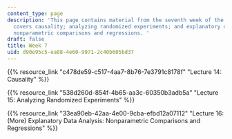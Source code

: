 ```yaml
---
content_type: page
description: 'This page contains material from the seventh week of the course and
  covers causality; analyzing randomized experiments; and explanatory data analysis,
  nonparametric comparisons and regressions. '
draft: false
title: Week 7
uid: d90e95c5-ea08-4e60-9971-2c40b605bd37
---
```

{{% resource_link "c478de59-c517-4aa7-8b76-7e3791c8178f" "Lecture 14: Causality" %}}

{{% resource_link "538d260d-854f-4b65-aa3c-60350b3adb5a" "Lecture 15: Analyzing Randomized Experiments" %}}

{{% resource_link "33ea90eb-42aa-4e00-9cba-efbd12a07112" "Lecture 16: (More) Explanatory Data Analysis: Nonparametric Comparisons and Regressions" %}}